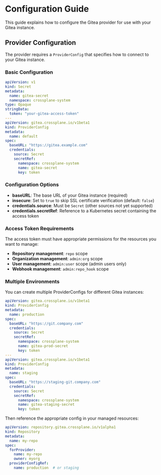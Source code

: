 # Configuration Guide

This guide explains how to configure the Gitea provider for use with your Gitea instance.

## Provider Configuration

The provider requires a `ProviderConfig` that specifies how to connect to your Gitea instance.

### Basic Configuration

```yaml
apiVersion: v1
kind: Secret
metadata:
  name: gitea-secret
  namespace: crossplane-system
type: Opaque
stringData:
  token: "your-gitea-access-token"
---
apiVersion: gitea.crossplane.io/v1beta1
kind: ProviderConfig
metadata:
  name: default
spec:
  baseURL: "https://gitea.example.com"
  credentials:
    source: Secret
    secretRef:
      namespace: crossplane-system
      name: gitea-secret
      key: token
```

### Configuration Options

- **baseURL**: The base URL of your Gitea instance (required)
- **insecure**: Set to `true` to skip SSL certificate verification (default: `false`)
- **credentials.source**: Must be `Secret` (other sources not yet supported)
- **credentials.secretRef**: Reference to a Kubernetes secret containing the access token

### Access Token Requirements

The access token must have appropriate permissions for the resources you want to manage:

- **Repository management**: `repo` scope
- **Organization management**: `admin:org` scope  
- **User management**: `admin:user` scope (admin users only)
- **Webhook management**: `admin:repo_hook` scope

### Multiple Environments

You can create multiple ProviderConfigs for different Gitea instances:

```yaml
apiVersion: gitea.crossplane.io/v1beta1
kind: ProviderConfig
metadata:
  name: production
spec:
  baseURL: "https://git.company.com"
  credentials:
    source: Secret
    secretRef:
      namespace: crossplane-system
      name: gitea-prod-secret
      key: token
---
apiVersion: gitea.crossplane.io/v1beta1
kind: ProviderConfig
metadata:
  name: staging
spec:
  baseURL: "https://staging-git.company.com"
  credentials:
    source: Secret
    secretRef:
      namespace: crossplane-system
      name: gitea-staging-secret
      key: token
```

Then reference the appropriate config in your managed resources:

```yaml
apiVersion: repository.gitea.crossplane.io/v1alpha1
kind: Repository
metadata:
  name: my-repo
spec:
  forProvider:
    name: my-repo
    owner: myorg
  providerConfigRef:
    name: production  # or staging
```

